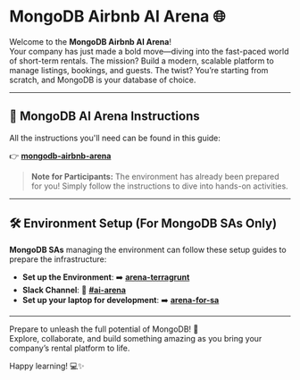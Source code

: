 # MongoDB Airbnb AI Arena 🌐  

Welcome to the **MongoDB Airbnb AI Arena**!  
Your company has just made a bold move—diving into the fast-paced world of short-term rentals. The mission? Build a modern, scalable platform to manage listings, bookings, and guests. The twist? You’re starting from scratch, and MongoDB is your database of choice.

---

## 🔗 MongoDB AI Arena Instructions  

All the instructions you'll need can be found in this guide:  

👉 **[mongodb-airbnb-arena](https://mongoarena.com)**  

> **Note for Participants:** The environment has already been prepared for you! Simply follow the instructions to dive into hands-on activities.

---

## 🛠️ Environment Setup (For MongoDB SAs Only)  

**MongoDB SAs** managing the environment can follow these setup guides to prepare the infrastructure:   

- **Set up the Environment**: ➡️ **[arena-terragrunt](https://github.com/simonegaiera/mongodb-airbnb-workshop/tree/main/utils/arena-terragrunt)**  
- **Slack Channel**: 💬 **[#ai-arena](https://mongodb.enterprise.slack.com/archives/C08JJKV3T0A)**
- **Set up your laptop for development**: ➡️ **[arena-for-sa](https://mongoarena.com/environment/personal-vs-code/)**  

---

Prepare to unleash the full potential of MongoDB! 🚀  
Explore, collaborate, and build something amazing as you bring your company’s rental platform to life.

Happy learning! 💻✨